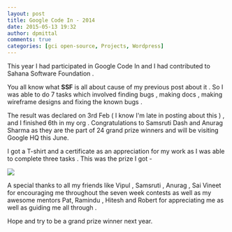 ```yaml
---
layout: post
title: Google Code In - 2014
date: 2015-05-13 19:32
author: dpmittal
comments: true
categories: [gci open-source, Projects, Wordpress]
---
```

This year I had participated in Google Code In and I had contributed to Sahana Software Foundation .

You all know what <strong>SSF</strong> is all about cause of my previous post about it . So I was able to do 7 tasks which involved finding bugs ,  making docs , making wireframe designs and fixing the known bugs .

The result was declared on 3rd Feb ( I know I'm late in posting about this ) , and I finished 6th in my org . Congratulations to Samsruti Dash and Anurag Sharma as they are the part of 24 grand prize winners and will be visiting Google HQ this June.

  I got a T-shirt and a certificate as an appreciation for my work as I was able to complete three tasks . This was the prize I got - <br>

<img src="{{ site.baseurl }}/images/gci14.jpg"> <br> 

A special thanks to all my friends like Vipul , Samsruti , Anurag , Sai Vineet for encouraging me throughout the seven week contests as well as my awesome mentors Pat, Ramindu , Hitesh  and Robert for appreciating me as well as guiding me all through .

Hope and try to be a grand prize winner next year.
